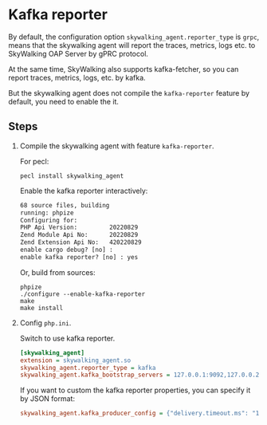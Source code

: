 # Kafka reporter

By default, the configuration option `skywalking_agent.reporter_type` is `grpc`, means that the skywalking agent will report the traces, metrics, logs etc. to SkyWalking OAP Server by gPRC protocol.

At the same time, SkyWalking also supports kafka-fetcher, so you can report traces, metrics, logs, etc. by kafka.

But the skywalking agent does not compile the `kafka-reporter` feature by default, you need to enable the it.

## Steps

1. Compile the skywalking agent with feature `kafka-reporter`.

   For pecl:

   ```shell
   pecl install skywalking_agent
   ```

   Enable the kafka reporter interactively:

   ```txt
   68 source files, building
   running: phpize
   Configuring for:
   PHP Api Version:         20220829
   Zend Module Api No:      20220829
   Zend Extension Api No:   420220829
   enable cargo debug? [no] : 
   enable kafka reporter? [no] : yes
   ```

   Or, build from sources:

   ```shell
   phpize
   ./configure --enable-kafka-reporter
   make
   make install
   ```

2. Config `php.ini`.

   Switch to use kafka reporter.

   ```ini
   [skywalking_agent]
   extension = skywalking_agent.so
   skywalking_agent.reporter_type = kafka
   skywalking_agent.kafka_bootstrap_servers = 127.0.0.1:9092,127.0.0.2:9092,127.0.0.3:9092
   ```

   If you want to custom the kafka reporter properties, you can specify it by JSON format:

   ```ini
   skywalking_agent.kafka_producer_config = {"delivery.timeout.ms": "12000"}
   ```
